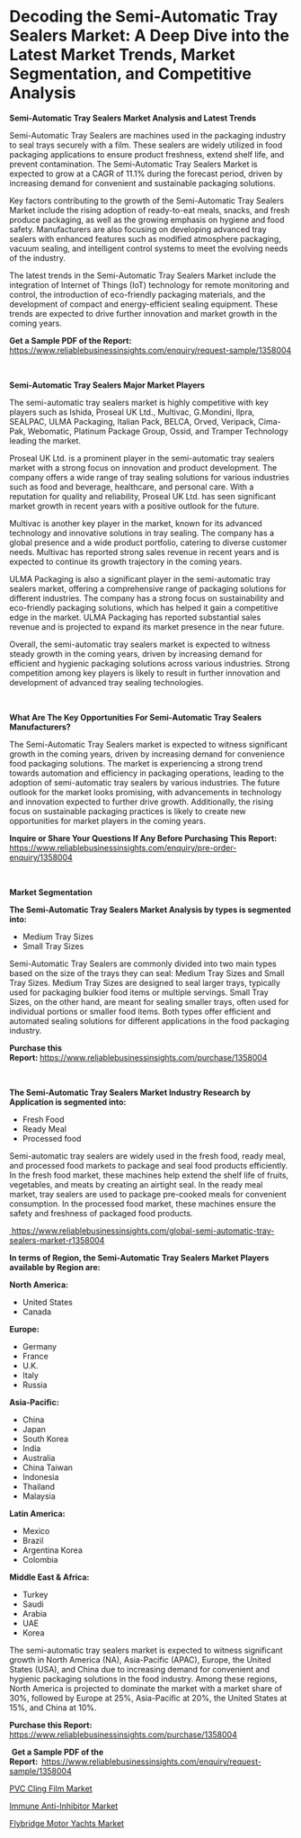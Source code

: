 <p><h1>Decoding the Semi-Automatic Tray Sealers Market: A Deep Dive into the Latest Market Trends, Market Segmentation, and Competitive Analysis</h1></p><p><strong>Semi-Automatic Tray Sealers Market Analysis and Latest Trends</strong></p>
<p><p>Semi-Automatic Tray Sealers are machines used in the packaging industry to seal trays securely with a film. These sealers are widely utilized in food packaging applications to ensure product freshness, extend shelf life, and prevent contamination. The Semi-Automatic Tray Sealers Market is expected to grow at a CAGR of 11.1% during the forecast period, driven by increasing demand for convenient and sustainable packaging solutions.</p><p>Key factors contributing to the growth of the Semi-Automatic Tray Sealers Market include the rising adoption of ready-to-eat meals, snacks, and fresh produce packaging, as well as the growing emphasis on hygiene and food safety. Manufacturers are also focusing on developing advanced tray sealers with enhanced features such as modified atmosphere packaging, vacuum sealing, and intelligent control systems to meet the evolving needs of the industry.</p><p>The latest trends in the Semi-Automatic Tray Sealers Market include the integration of Internet of Things (IoT) technology for remote monitoring and control, the introduction of eco-friendly packaging materials, and the development of compact and energy-efficient sealing equipment. These trends are expected to drive further innovation and market growth in the coming years.</p></p>
<p><strong>Get a Sample PDF of the Report:&nbsp;</strong> <a href="https://www.reliablebusinessinsights.com/enquiry/request-sample/1358004">https://www.reliablebusinessinsights.com/enquiry/request-sample/1358004</a></p>
<p>&nbsp;</p>
<p><strong>Semi-Automatic Tray Sealers Major Market Players</strong></p>
<p><p>The semi-automatic tray sealers market is highly competitive with key players such as Ishida, Proseal UK Ltd., Multivac, G.Mondini, Ilpra, SEALPAC, ULMA Packaging, Italian Pack, BELCA, Orved, Veripack, Cima-Pak, Webomatic, Platinum Package Group, Ossid, and Tramper Technology leading the market. </p><p>Proseal UK Ltd. is a prominent player in the semi-automatic tray sealers market with a strong focus on innovation and product development. The company offers a wide range of tray sealing solutions for various industries such as food and beverage, healthcare, and personal care. With a reputation for quality and reliability, Proseal UK Ltd. has seen significant market growth in recent years with a positive outlook for the future.</p><p>Multivac is another key player in the market, known for its advanced technology and innovative solutions in tray sealing. The company has a global presence and a wide product portfolio, catering to diverse customer needs. Multivac has reported strong sales revenue in recent years and is expected to continue its growth trajectory in the coming years.</p><p>ULMA Packaging is also a significant player in the semi-automatic tray sealers market, offering a comprehensive range of packaging solutions for different industries. The company has a strong focus on sustainability and eco-friendly packaging solutions, which has helped it gain a competitive edge in the market. ULMA Packaging has reported substantial sales revenue and is projected to expand its market presence in the near future.</p><p>Overall, the semi-automatic tray sealers market is expected to witness steady growth in the coming years, driven by increasing demand for efficient and hygienic packaging solutions across various industries. Strong competition among key players is likely to result in further innovation and development of advanced tray sealing technologies.</p></p>
<p>&nbsp;</p>
<p><strong>What Are The Key Opportunities For Semi-Automatic Tray Sealers Manufacturers?</strong></p>
<p><p>The Semi-Automatic Tray Sealers market is expected to witness significant growth in the coming years, driven by increasing demand for convenience food packaging solutions. The market is experiencing a strong trend towards automation and efficiency in packaging operations, leading to the adoption of semi-automatic tray sealers by various industries. The future outlook for the market looks promising, with advancements in technology and innovation expected to further drive growth. Additionally, the rising focus on sustainable packaging practices is likely to create new opportunities for market players in the coming years.</p></p>
<p><strong>Inquire or Share Your Questions If Any Before Purchasing This Report:</strong> <a href="https://www.reliablebusinessinsights.com/enquiry/pre-order-enquiry/1358004">https://www.reliablebusinessinsights.com/enquiry/pre-order-enquiry/1358004</a></p>
<p>&nbsp;</p>
<p><strong>Market Segmentation</strong></p>
<p><strong>The Semi-Automatic Tray Sealers Market Analysis by types is segmented into:</strong></p>
<p><ul><li>Medium Tray Sizes</li><li>Small Tray Sizes</li></ul></p>
<p><p>Semi-Automatic Tray Sealers are commonly divided into two main types based on the size of the trays they can seal: Medium Tray Sizes and Small Tray Sizes. Medium Tray Sizes are designed to seal larger trays, typically used for packaging bulkier food items or multiple servings. Small Tray Sizes, on the other hand, are meant for sealing smaller trays, often used for individual portions or smaller food items. Both types offer efficient and automated sealing solutions for different applications in the food packaging industry.</p></p>
<p><strong>Purchase this Report:&nbsp;</strong><a href="https://www.reliablebusinessinsights.com/purchase/1358004">https://www.reliablebusinessinsights.com/purchase/1358004</a></p>
<p>&nbsp;</p>
<p><strong>The Semi-Automatic Tray Sealers Market Industry Research by Application is segmented into:</strong></p>
<p><ul><li>Fresh Food</li><li>Ready Meal</li><li>Processed food</li></ul></p>
<p><p>Semi-automatic tray sealers are widely used in the fresh food, ready meal, and processed food markets to package and seal food products efficiently. In the fresh food market, these machines help extend the shelf life of fruits, vegetables, and meats by creating an airtight seal. In the ready meal market, tray sealers are used to package pre-cooked meals for convenient consumption. In the processed food market, these machines ensure the safety and freshness of packaged food products.</p></p>
<p><a href="https://www.reliablebusinessinsights.com/global-semi-automatic-tray-sealers-market-r1358004">&nbsp;https://www.reliablebusinessinsights.com/global-semi-automatic-tray-sealers-market-r1358004</a></p>
<p><strong>In terms of Region, the Semi-Automatic Tray Sealers Market Players available by Region are:</strong></p>
<p>
    <p> <strong> North America: </strong>
        <ul>
            <li>United States</li>
            <li>Canada</li>
        </ul>
        </p> 
    <p> <strong> Europe: </strong>
        <ul>
            <li>Germany</li>
            <li>France</li>
            <li>U.K.</li>
            <li>Italy</li>
            <li>Russia</li>
        </ul>
        </p> 
    <p> <strong> Asia-Pacific: </strong>
        <ul>
            <li>China</li>
            <li>Japan</li>
            <li>South Korea</li>
            <li>India</li>
            <li>Australia</li>
            <li>China Taiwan</li>
            <li>Indonesia</li>
            <li>Thailand</li>
            <li>Malaysia</li>
        </ul>
        </p> 
    <p> <strong> Latin America: </strong>
        <ul>
            <li>Mexico</li>
            <li>Brazil</li>
            <li>Argentina Korea</li>
            <li>Colombia</li>
        </ul>
        </p> 
    <p> <strong> Middle East & Africa: </strong>
        <ul>
            <li>Turkey</li>
            <li>Saudi</li>
            <li>Arabia</li>
            <li>UAE</li>
            <li>Korea</li>
        </ul>
    </p>
    </p>
<p><p>The semi-automatic tray sealers market is expected to witness significant growth in North America (NA), Asia-Pacific (APAC), Europe, the United States (USA), and China due to increasing demand for convenient and hygienic packaging solutions in the food industry. Among these regions, North America is projected to dominate the market with a market share of 30%, followed by Europe at 25%, Asia-Pacific at 20%, the United States at 15%, and China at 10%.</p></p>
<p><strong>Purchase this Report: </strong><a href="https://www.reliablebusinessinsights.com/purchase/1358004">https://www.reliablebusinessinsights.com/purchase/1358004</a></p>
<p>&nbsp;<strong>Get a Sample PDF of the Report:&nbsp;&nbsp;</strong><a href="https://www.reliablebusinessinsights.com/enquiry/request-sample/1358004">https://www.reliablebusinessinsights.com/enquiry/request-sample/1358004</a></p>
<p><strong></strong></p>
<p><p><a href="https://www.linkedin.com/pulse/pvc-cling-film-market-global-insights-sales-trends-2024-2031-nwhwf">PVC Cling Film Market</a></p><p><a href="https://www.linkedin.com/pulse/immune-anti-inhibitor-industry-analysis-report-its-market-size-kqfbc">Immune Anti-Inhibitor Market</a></p><p><a href="https://github.com/timeliteaut/Market-Research-Report-List-3/blob/main/flybridge-motor-yachts-market.md">Flybridge Motor Yachts Market</a></p></p>
